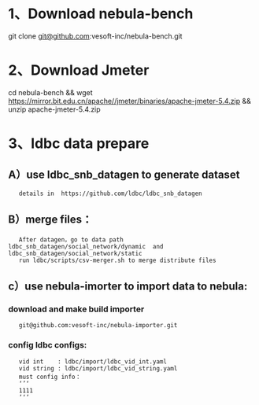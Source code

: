 # 1、Download nebula-bench 
   git clone git@github.com:vesoft-inc/nebula-bench.git
 
# 2、Download Jmeter
   cd nebula-bench &&  wget https://mirror.bit.edu.cn/apache//jmeter/binaries/apache-jmeter-5.4.zip  &&  unzip apache-jmeter-5.4.zip 
  
# 3、ldbc data prepare
##  A）use ldbc_snb_datagen to generate dataset
       details in  https://github.com/ldbc/ldbc_snb_datagen
   
##  B）merge files： 
       After datagen，go to data path ldbc_snb_datagen/social_network/dynamic  and ldbc_snb_datagen/social_network/static 
       run ldbc/scripts/csv-merger.sh to merge distribute files 

##  c）use nebula-imorter to import data to nebula:
###    download and make build importer
       git@github.com:vesoft-inc/nebula-importer.git
###    config ldbc configs:     
       vid int    : ldbc/import/ldbc_vid_int.yaml
       vid string : ldbc/import/ldbc_vid_string.yaml
       must config info：
       ‘’‘
       1111
       ’‘’
     
   
